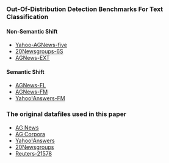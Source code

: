 ### Out-Of-Distribution Detection Benchmarks For Text Classification 

#### Non-Semantic Shift

- [Yahoo-AGNews-five](https://drive.google.com/file/d/1rt6e3js8BNoxz9sS_aDobUY6IU7nFjJQ/view?usp=sharing)
- [20Newsgroups-6S](https://drive.google.com/file/d/1gMZ89GrOeLOlgCT66xq4sN25MVai8fNx/view?usp=sharing)
- [AGNews-EXT](https://drive.google.com/file/d/1PoKuek-CFZD8jiLzURQJX3UvYz_pmuB2/view?usp=sharing)

#### Semantic Shift

- [AGNews-FL](https://drive.google.com/file/d/1TdihKpOUJlOpFLLDhPsBnkfFdJ2YwXna/view?usp=sharing)
- [AGNews-FM](https://drive.google.com/file/d/1voZTH1m-lN5pCal_VppFz0hxtapilHua/view?usp=sharing) 
- [Yahoo!Answers-FM](https://drive.google.com/file/d/1G7nV93nqhl_VDMn9dxA6MFASTNmsC6MM/view?usp=sharing)


### The original datafiles used in this paper

- [AG News]()
- [AG Corpora]()
- [Yahoo!Answers]()
- [20Newsgroups]()
- [Reuters-21578]()

